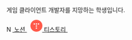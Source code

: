 게임 클라이언트 개발자를 지망하는 학생입니다.

<a href="https://www.notion.so/12358940690e803d9bfaf1c57c089501?pvs=4">
  <img src="https://www.notion.so/front-static/logo-ios.png" alt="Notion" style="width:1em;height:1em;">
  노션
</a>&nbsp
<a href="fore4022.tistory.com">
  <img src="data:image/png;base64,iVBORw0KGgoAAAANSUhEUgAAABwAAAAcCAMAAABF0y+mAAAAP1BMVEVHcEz/Wkv/Wkr/Wkr/Wkr/Wkr/Wkr/Wkr/Wkr/W0z/Wkr/W0r/Sjf/2Nb/6ef/cmX/VEP/rqj/////yMT/jYMQjqqgAAAADHRSTlMAL4O/5/ld7P8U3TpibdPBAAAAxklEQVR4AWyRgQ7FEAwAC7aywsz/f+vbarHu2SWRxkVygIHSxjpnjVbwz7LiYF1A4gO+CP5xG05ss5utx088y/AtA3f2mUgszNV83yGmXDAlLDnF+0YAioey1xrpqPWgWOteeFOB7rKdW7TfS+tSg0GGWqOxdIcGLHZK6S08dSw4HJwtKeODe8krqEhphWzcMrAcNGzOw3GQlpJISg1KHqxVHlXj+eag9Xn4OWh5f1n5DYgQUYY3svElE3wJDF/SJJyo8WYHAN28FxGg0dDcAAAAAElFTkSuQmCC">
  티스토리
</a>&nbsp;
